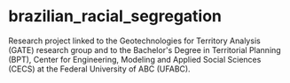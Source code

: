 # brazilian_racial_segregation
 Research project linked to the Geotechnologies for Territory Analysis (GATE) research group and to the Bachelor's Degree in Territorial Planning (BPT), Center for Engineering, Modeling and Applied Social Sciences (CECS) at the Federal University of ABC (UFABC).
